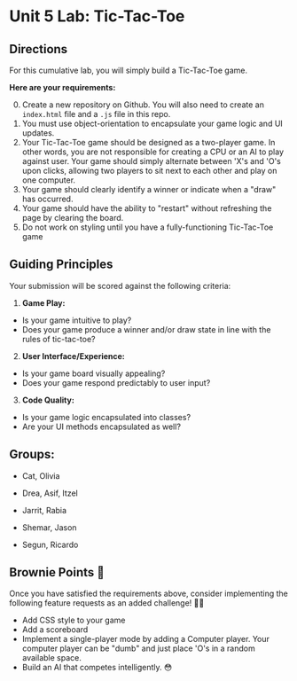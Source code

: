 # Unit 5 Lab: Tic-Tac-Toe

## Directions
For this cumulative lab, you will simply build a Tic-Tac-Toe game.

**Here are your requirements:**

0. Create a new repository on Github. You will also need to create an `index.html` file and a `.js` file in this repo.   
1. You must use object-orientation to encapsulate your game logic and UI updates.
2. Your Tic-Tac-Toe game should be designed as a two-player game. In other words, you are not responsible for creating a CPU or an AI to play against user. Your game should simply alternate between 'X's and 'O's upon clicks, allowing two players to sit next to each other and play on one computer.
3. Your game should clearly identify a winner or indicate when a "draw" has occurred.
4. Your game should have the ability to "restart" without refreshing the page by clearing the board.
5. Do not work on styling until you have a fully-functioning Tic-Tac-Toe game

## Guiding Principles
Your submission will be scored against the following criteria:
1. **Game Play:**
  * Is your game intuitive to play?
  * Does your game produce a winner and/or draw state in line with the rules of tic-tac-toe?
2. **User Interface/Experience:**
  * Is your game board visually appealing?
  * Does your game respond predictably to user input?
3. **Code Quality:**
  * Is your game logic encapsulated into classes?
  * Are your UI methods encapsulated as well?
  
## Groups:

* Cat, Olivia

* Drea, Asif, Itzel

* Jarrit, Rabia

* Shemar, Jason

* Segun, Ricardo

## Brownie Points 🧁
Once you have satisfied the requirements above, consider implementing the following feature requests as an added challenge! 💪🏽
  * Add CSS style to your game
  * Add a scoreboard
  * Implement a single-player mode by adding a Computer player. Your computer player can be "dumb" and just place 'O's in a random available space.
  * Build an AI that competes intelligently. 😳

